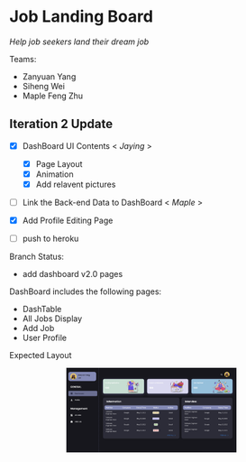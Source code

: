 # Job Landing Board

*Help job seekers land their dream job*

Teams: 
- Zanyuan Yang
- Siheng Wei
- Maple Feng Zhu

## Iteration 2 Update
- [X] DashBoard UI Contents < *Jaying* >
    - [X] Page Layout
    - [X] Animation
    - [X] Add relavent pictures
- [ ] Link the Back-end Data to DashBoard < *Maple* >
- [X] Add Profile Editing Page
- [ ] push to heroku


Branch Status:
- add dashboard v2.0 pages

DashBoard includes the following pages:
- DashTable
- All Jobs Display
- Add Job
- User Profile

Expected Layout
<div align="center">
    <img src="./public/images/dashboard.png" alt="dashboard-page" width="60%">
</div>

